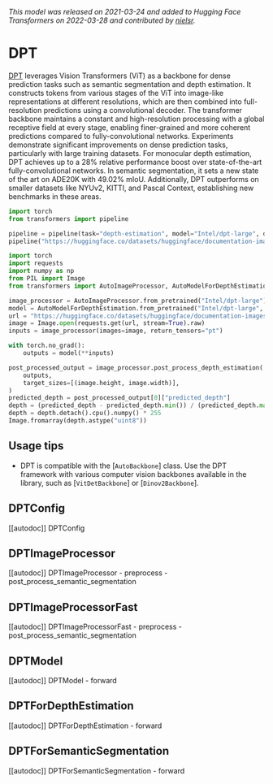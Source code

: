 <!--Copyright 2022 The HuggingFace Team. All rights reserved.

Licensed under the Apache License, Version 2.0 (the "License"); you may not use this file except in compliance with
the License. You may obtain a copy of the License at

http://www.apache.org/licenses/LICENSE-2.0

Unless required by applicable law or agreed to in writing, software distributed under the License is distributed on
an "AS IS" BASIS, WITHOUT WARRANTIES OR CONDITIONS OF ANY KIND, either express or implied. See the License for the
specific language governing permissions and limitations under the License.

⚠️ Note that this file is in Markdown but contain specific syntax for our doc-builder (similar to MDX) that may not be
rendered properly in your Markdown viewer.

-->
*This model was released on 2021-03-24 and added to Hugging Face Transformers on 2022-03-28 and contributed by [nielsr](https://huggingface.co/nielsr).*

# DPT

[DPT](https://huggingface.co/papers/2103.13413) leverages Vision Transformers (ViT) as a backbone for dense prediction tasks such as semantic segmentation and depth estimation. It constructs tokens from various stages of the ViT into image-like representations at different resolutions, which are then combined into full-resolution predictions using a convolutional decoder. The transformer backbone maintains a constant and high-resolution processing with a global receptive field at every stage, enabling finer-grained and more coherent predictions compared to fully-convolutional networks. Experiments demonstrate significant improvements on dense prediction tasks, particularly with large training datasets. For monocular depth estimation, DPT achieves up to a 28% relative performance boost over state-of-the-art fully-convolutional networks. In semantic segmentation, it sets a new state of the art on ADE20K with 49.02% mIoU. Additionally, DPT outperforms on smaller datasets like NYUv2, KITTI, and Pascal Context, establishing new benchmarks in these areas.

<hfoptions id="usage">
<hfoption id="Pipeline">

```py
import torch
from transformers import pipeline

pipeline = pipeline(task="depth-estimation", model="Intel/dpt-large", dtype="auto")
pipeline("https://huggingface.co/datasets/huggingface/documentation-images/resolve/main/pipeline-cat-chonk.jpeg")
```

</hfoption>
<hfoption id="AutoModel">

```python
import torch
import requests
import numpy as np
from PIL import Image
from transformers import AutoImageProcessor, AutoModelForDepthEstimation

image_processor = AutoImageProcessor.from_pretrained("Intel/dpt-large")
model = AutoModelForDepthEstimation.from_pretrained("Intel/dpt-large", dtype="auto")
url = "https://huggingface.co/datasets/huggingface/documentation-images/resolve/main/pipeline-cat-chonk.jpeg"
image = Image.open(requests.get(url, stream=True).raw)
inputs = image_processor(images=image, return_tensors="pt")

with torch.no_grad():
    outputs = model(**inputs)

post_processed_output = image_processor.post_process_depth_estimation(
    outputs,
    target_sizes=[(image.height, image.width)],
)
predicted_depth = post_processed_output[0]["predicted_depth"]
depth = (predicted_depth - predicted_depth.min()) / (predicted_depth.max() - predicted_depth.min())
depth = depth.detach().cpu().numpy() * 255
Image.fromarray(depth.astype("uint8"))
```

</hfoption>
</hfoptions>

## Usage tips

- DPT is compatible with the [`AutoBackbone`] class. Use the DPT framework with various computer vision backbones available in the library, such as [`VitDetBackbone`] or [`Dinov2Backbone`].

## DPTConfig

[[autodoc]] DPTConfig

## DPTImageProcessor

[[autodoc]] DPTImageProcessor
    - preprocess
    - post_process_semantic_segmentation

## DPTImageProcessorFast

[[autodoc]] DPTImageProcessorFast
    - preprocess
    - post_process_semantic_segmentation

## DPTModel

[[autodoc]] DPTModel
    - forward

## DPTForDepthEstimation

[[autodoc]] DPTForDepthEstimation
    - forward

## DPTForSemanticSegmentation

[[autodoc]] DPTForSemanticSegmentation
    - forward

